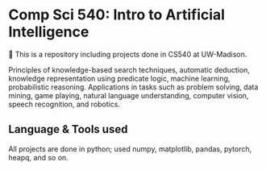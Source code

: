 # Comp Sci 540: Intro to Artificial Intelligence

📌 This is a repository including projects done in CS540 at UW-Madison.

Principles of knowledge-based search techniques, automatic deduction, knowledge representation using predicate logic, machine learning, probabilistic reasoning. Applications in tasks such as problem solving, data mining, game playing, natural language understanding, computer vision, speech recognition, and robotics.

## Language & Tools used

All projects are done in python; used numpy, matplotlib, pandas, pytorch, heapq, and so on.
